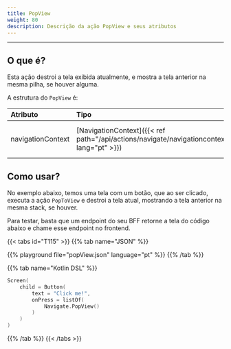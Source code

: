 ```yaml
---
title: PopView
weight: 80
description: Descrição da ação PopView e seus atributos
---
```


---

## O que é?

Esta ação destroi a tela exibida atualmente, e mostra a tela anterior na mesma pilha, se houver alguma.

A estrutura do ``PopView`` é:

| **Atributo** | **Tipo**                                      | Obrigatório | **Definição**      |
| :----------- | :-------------------------------------------- | :---------: | :----------------- |
| navigationContext | ​[NavigationContext]({{< ref path="/api/actions/navigate/navigationcontext" lang="pt" >}})​ | | Contexto salvo na tela destino. |

## Como usar?

No exemplo abaixo, temos uma tela com um botão, que ao ser clicado, executa a ação ``PopToView`` e destroi a tela atual, mostrando a tela anterior na mesma stack, se houver.

Para testar, basta que um endpoint do seu BFF retorne a tela do código abaixo e chame esse endpoint no frontend.

{{< tabs id="T115" >}}
{{% tab name="JSON" %}}
<!-- json-playground:popView.json
{
  "_beagleComponent_" : "beagle:screenComponent",
  "child" : {
    "_beagleComponent_" : "beagle:button",
    "text" : "Click me!",
    "onPress" : [ {
      "_beagleAction_" : "beagle:popView"
    } ]
  }
}
-->
{{% playground file="popView.json" language="pt" %}}
{{% /tab %}}

{{% tab name="Kotlin DSL" %}}

```kotlin
Screen(
    child = Button(
        text = "Click me!",
        onPress = listOf(
            Navigate.PopView()
        )
    )
)
```

{{% /tab %}}
{{< /tabs >}}
